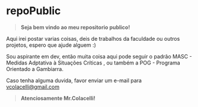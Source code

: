# repoPublic
 >**Seja bem vindo ao meu repositorio publico!**

 Aqui irei postar varias coisas, deis de trabalhos da faculdade ou outros projetos, espero que ajude alguem :)

Sou aspirante em dev, então muita coisa aqui pode seguir o padrão MASC - Medidas Adptativa à Situações Críticas , ou também a POG - Programa Orientado a Gambiarra.


 Caso tenha alguma duvida, favor enviar um e-mail para vcolacelli@gmail.com
>**Atenciosamente Mr.Colacelli!**
